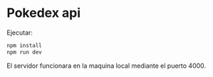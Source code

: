 # Pokedex api

Ejecutar:
```sh
npm install
npm run dev
```

El servidor funcionara en la maquina local mediante el puerto 4000.
